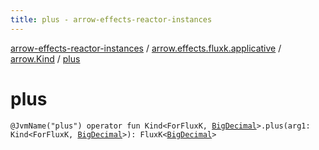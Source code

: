 ```yaml
---
title: plus - arrow-effects-reactor-instances
---
```


[arrow-effects-reactor-instances](../../index.html) / [arrow.effects.fluxk.applicative](../index.html) / [arrow.Kind](index.html) / [plus](./plus.html)

# plus

`@JvmName("plus") operator fun Kind<ForFluxK, `[`BigDecimal`](http://docs.oracle.com/javase/6/docs/api/java/math/BigDecimal.html)`>.plus(arg1: Kind<ForFluxK, `[`BigDecimal`](http://docs.oracle.com/javase/6/docs/api/java/math/BigDecimal.html)`>): FluxK<`[`BigDecimal`](http://docs.oracle.com/javase/6/docs/api/java/math/BigDecimal.html)`>`